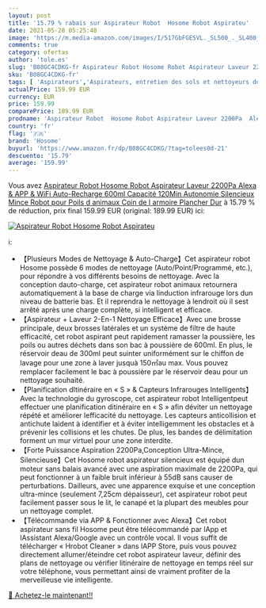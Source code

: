 ```yaml
---
layout: post
title: '15.79 % rabais sur Aspirateur Robot  Hosome Robot Aspirateu'
date: 2021-05-28 05:25:48
image: 'https://m.media-amazon.com/images/I/517GbFGE5VL._SL500_._SL400_.jpg'
comments: true
category: ofertas
author: 'tole.es'
slug: 'B08GC4CDKG-fr Aspirateur Robot Hosome Robot Aspirateur Laveur 2200Pa...'
sku: 'B08GC4CDKG-fr'
tags: [ 'Aspirateurs','Aspirateurs, entretien des sols et nettoyeurs de vitres','Cuisine et Maison','Robots aspirateurs','hosome', ]
actualPrice: 159.99 EUR
currency: EUR
price: 159.99
comparePrice: 189.99 EUR
prodname: 'Aspirateur Robot  Hosome Robot Aspirateur Laveur 2200Pa  Alexa & APP & WiFi Auto-Recharge  600ml Capacité 120Min Autonomie Silencieux Mince Robot pour Poils d animaux Coin de l armoire Plancher Dur'
country: 'fr'
flag: '🇫🇷'
brand: 'Hosome'
buyurl: 'https://www.amazon.fr/dp/B08GC4CDKG/?tag=tolees0d-21'
descuento: '15.79'
average: '159.99'
---
```


Vous avez [Aspirateur Robot  Hosome Robot Aspirateur Laveur 2200Pa  Alexa & APP & WiFi Auto-Recharge  600ml Capacité 120Min Autonomie Silencieux Mince Robot pour Poils d animaux Coin de l armoire Plancher Dur](https://www.amazon.fr/dp/B08GC4CDKG/?tag=tolees0d-21)  à  15.79 % de réduction, prix final  159.99 EUR (original: 189.99 EUR) ici:

[![Aspirateur Robot  Hosome Robot Aspirateu](https://m.media-amazon.com/images/I/517GbFGE5VL._SL500_._SL400_.jpg)](https://www.amazon.fr/dp/B08GC4CDKG/?tag=tolees0d-21)

ℹ️:

- 【Plusieurs Modes de Nettoyage & Auto-Charge】Cet aspirateur robot Hosome possède 6 modes de nettoyage (Auto/Point/Programmé, etc.), pour répondre à vos différents besoins de nettoyage. Avec la conception dauto-charge, cet aspirateur robot animaux retournera automatiquement à la base de charge via linduction infrarouge lors dun niveau de batterie bas. Et il reprendra le nettoyage à lendroit où il sest arrêté après une charge complète, si intelligent et efficace.
- 【Aspirateur + Laveur 2-En-1 Nettoyage Efficace】Avec une brosse principale, deux brosses latérales et un système de filtre de haute efficacité, cet robot aspirant peut rapidement ramasser la poussière, les poils ou autres déchets dans son bac à poussière de 600ml. En plus, le réservoir deau de 300ml peut suinter uniformément sur le chiffon de lavage pour une zone à laver jusquà 150㎡au max. Vous pouvez remplacer facilement le bac à poussière par le réservoir deau pour un nettoyage souhaité.
- 【Planification dItinéraire en « S » & Capteurs Infrarouges Intelligents】Avec la technologie du gyroscope, cet aspirateur robot Intelligentpeut effectuer une planification ditinéraire en « S » afin déviter un nettoyage répété et améliorer lefficacité du nettoyage. Les capteurs anticollision et antichute laident à identifier et à éviter intelligemment les obstacles et à prévenir les collisions et les chutes. De plus, les bandes de délimitation forment un mur virtuel pour une zone interdite.
- 【Forte Puissance Aspiration 2200Pa,Conception Ultra-Mince, Silencieuse】Cet Hosome robot aspirateur silencieux est équipé dun moteur sans balais avancé avec une aspiration maximale de 2200Pa, qui peut fonctionner à un faible bruit inférieur à 55dB sans causer de perturbations. Dailleurs, avec une apparence exquise et une conception ultra-mince (seulement 7,25cm dépaisseur), cet aspirateur robot peut facilement passer sous le lit, le canapé et la plupart des meubles pour un nettoyage complet.
- 【Télécommande via APP & Fonctionner avec Alexa】Cet robot aspirateur sans fil Hosome peut être télécommandé par lApp et lAssistant Alexa/Google avec un contrôle vocal. Il vous suffit de télécharger « Hrobot Cleaner » dans lAPP Store, puis vous pouvez directement allumer/éteindre cet robot aspirateur laveur, définir des plans de nettoyage ou vérifier litinéraire de nettoyage en temps réel sur votre téléphone, vous permettant ainsi de vraiment profiter de la merveilleuse vie intelligente.

[🛒 Achetez-le maintenant!!](https://www.amazon.fr/dp/B08GC4CDKG/?tag=tolees0d-21)

